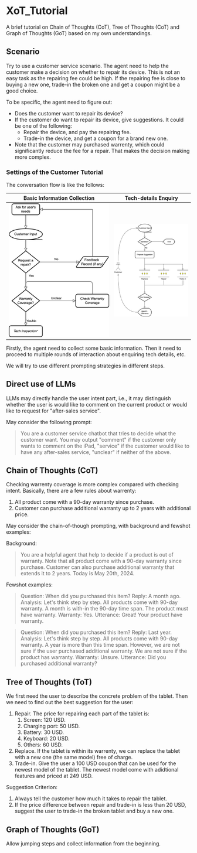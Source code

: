 # XoT_Tutorial
A brief tutorial on Chain of Thoughts (CoT), Tree of Thoughts (CoT) and Graph of Thoughts (GoT) based on my own understandings.

## Scenario
Try to use a customer service scenario. The agent need to help the customer make a decision on whether to repair its device. This is not an easy task as the repairing fee could be high. If the repairing fee is close to buying a new one, trade-in the broken one and get a coupon might be a good choice.

To be specific, the agent need to figure out:
* Does the customer want to repair its device?
* If the customer do want to repair its device, give suggestions. It could be one of the following:
  * Repair the device, and pay the repairing fee.
  * Trade-in the device, and get a coupon for a brand new one.
* Note that the customer may purchased warrenty, which could significantly reduce the fee for a repair. That makes the decision making more complex.

<!-- An agent has certain abilities, it need to try its best to assist a customer. However, it should also be able to turn down unreasonable requests. 

An agent has the following permission:
* Ability to refund, repair or discard a customer's request (politely express it cannot help with the customer).
* Recommend additional add-value services.
* Request for help from a real customer.

Haven't come up with concrete ablities and scenarios. -->

### Settings of the Customer Tutorial

The conversation flow is like the follows:

<!-- ![information collection](doc/figs/XoT_Tutorial_Diagrams-priori_info.jpg) -->
<!-- <img src="doc/figs/XoT_Tutorial_Diagrams-priori_info.jpg" width="200"> -->

|      Basic Information Collection      |      Tech-details Enquiry      |
| :----------------------: | :-----------------------: |
| ![](doc/figs/XoT_Tutorial_Diagrams-priori_info.jpg) | ![](doc/figs/XoT_Tutorial_Diagrams-tech_inspection.jpg) |

Firstly, the agent need to collect some basic information. Then it need to proceed to multiple rounds of interaction about enquiring tech details, etc.

<!-- ![Enquiring tech details](doc/figs/XoT_Tutorial_Diagrams-tech_inspection.jpg) -->

We will try to use different prompting strategies in different steps.

<!-- Need to teach the agent how to do something. For example, how to handle a customer complaint.

There is a few steps to handle a customer complaint:
1. Listen to the customer's complaint.
2. Apologize to the customer.
3. Ask the customer what they want.
4. Offer a solution. That could be a repair, a substitution, or a refund.
5. If the customer is still not satisfied, offer a discount on their next purchase.

However, the agent should also be able to turn down unreasonable requests. For example, if the customer wants a refund for a product that they bought 3 years ago, the agent should politely express that it cannot help the customer.

To simplify the situations, we assume the customer only wants to:
1. Comment on the product. It could be a praising or a complaint. 
2. Request for an **after-sales service**. That includes repair related requests. It could be an repair, replacement or a refund. -->

## Direct use of LLMs

LLMs may directly handle the user intent part, i.e., it may distinguish whether the user is would like to comment on the current product or would like to request for "after-sales service".

May consider the following prompt:


> You are a customer service chatbot that tries to decide what the customer want. You may output "comment" if the customer only wants to comment on the iPad, "service" if the customer would like to have any after-sales service, "unclear" if neither of the above.


## Chain of Thoughts (CoT)

Checking warrenty coverage is more complex compared with checking intent. Basically, there are a few rules about warrenty:
1. All product come with a 90-day warranty since purchase.
2. Customer can purchase additional warranty up to 2 years with additional price. 
<!-- 3. This information is stored in the settings of the tablet. -->
<!-- 3. Peripherals such as Apple Pencil and iPad Keyboard shared the warranty with the iPad. -->

May consider the chain-of-though prompting, with background and fewshot examples:

Background: 
> You are a helpful agent that help to decide if a product is out of warranty. Note that all product come with a 90-day warranty since purchase. Customer can also purchase additional warranty that extends it to 2 years. Today is May 20th, 2024.

Fewshot examples:
> Question: When did you purchased this item?
> Reply: A month ago.
> Analysis: Let's think step by step. All products come with 90-day warranty. A month is with-in the 90-day time span. The product must have warranty.
> Warranty: Yes.
> Utterance: Great! Your product have warranty.

> Question: When did you purchased this item?
> Reply: Last year.
> Analysis: Let's think step by step. All products come with 90-day warranty. A year is more than this time span. However, we are not sure if the user purchased additional warranty. We are not sure if the product has warranty.
> Warranty: Unsure.
> Utterance: Did you purchased additional warranty?

## Tree of Thoughts (ToT)

<!-- Multi-rounds of interaction. As user may also complain about the product at the same time when trying to get customer service, it would be great to collect user feedback at the same time. -->

We first need the user to describe the concrete problem of the tablet. Then we need to find out the best suggestion for the user:
1. Repair. The price for repairing each part of the tablet is:
   1. Screen: 120 USD.
   2. Charging port: 50 USD.
   3. Battery: 30 USD.
   4. Keyboard: 20 USD.
   5. Others: 60 USD.
2. Replace. If the tablet is within its warrenty, we can replace the tablet with a new one (the same model) free of charge.
3. Trade-in. Give the user a 100 USD coupon that can be used for the newest model of the tablet. The newest model come with adidtional features and priced at 249 USD.

Suggestion Criterion:
1. Always tell the customer how much it takes to repair the tablet.
2. If the price difference between repair and trade-in is less than 20 USD, suggest the user to trade-in the broken tablet and buy a new one.

## Graph of Thoughts (GoT)

Allow jumping steps and collect information from the beginning.
 
